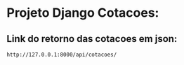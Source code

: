 # Projeto Django Cotacoes:

## Link do retorno das cotacoes em json:
    http://127.0.0.1:8000/api/cotacoes/